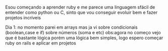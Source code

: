Esou começando a aprender ruby e me parece uma linguagem sfácil de entender como python ou C, sinto que vou conseguir evoluir bem e fazer projetos incríveis 

Dia 1: no momento parei em arrays mas ja vi sobre condicionais (boolean,case e if) sobre números (soma e etc)
obs:agora no começo vejo que é bastante lógica porém uma lógica bem simples, logo espero começar ruby on rails e aplicar em projetos
